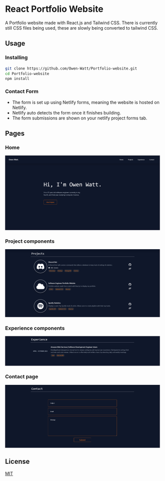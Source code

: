 # React Portfolio Website

A Portfolio website made with React.js and Tailwind CSS. There is currently still CSS files being used, these are slowly being converted to tailwind CSS.

## Usage
### Installing
```sh
git clone https://github.com/Owen-Watt/Portfolio-website.git
cd Portfolio-website
npm install
```
### Contact Form
- The form is set up using Netlify forms, meaning the website is hosted on Netlify.
- Netlify auto detects the form once it finishes building.
- The form submissions are shown on your netlify project forms tab.

## Pages
### Home
![Home page](/public/images/home.PNG "This is the home page.")

### Project components
![Projects component](/public/images/project.PNG "This is the Project component.")

### Experience components
![Experience component](/public/images/experience.PNG "This is the Experience component.")

### Contact page
![Contact page](/public/images/contact.PNG "This is the contact page.")

## License
[MIT](https://github.com/Owen-Watt/Portfolio-website/blob/main/LICENSE.md)
